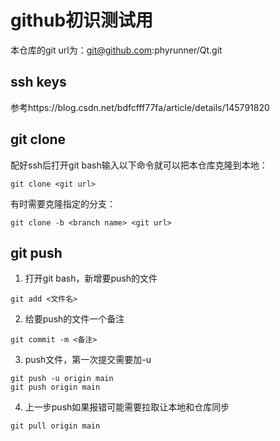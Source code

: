# github初识测试用

本仓库的git url为：git@github.com:phyrunner/Qt.git

## ssh keys
参考https://blog.csdn.net/bdfcfff77fa/article/details/145791820

## git clone
配好ssh后打开git bash输入以下命令就可以把本仓库克隆到本地：
```
git clone <git url>
```

有时需要克隆指定的分支：
```
git clone -b <branch name> <git url>
```

## git push
1. 打开git bash，新增要push的文件
```
git add <文件名>
```

2. 给要push的文件一个备注
```
git commit -m <备注>
```

3. push文件，第一次提交需要加-u
```
git push -u origin main
git push origin main
```

4. 上一步push如果报错可能需要拉取让本地和仓库同步
```
git pull origin main
```
